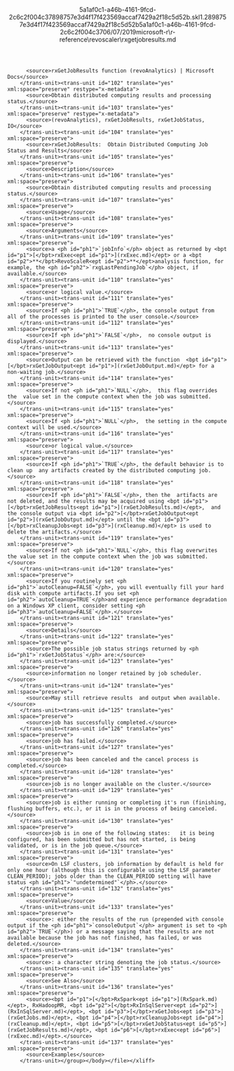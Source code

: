 <?xml version="1.0"?><xliff version="1.2" xmlns="urn:oasis:names:tc:xliff:document:1.2" xmlns:xsi="http://www.w3.org/2001/XMLSchema-instance" xsi:schemaLocation="urn:oasis:names:tc:xliff:document:1.2 xliff-core-1.2-transitional.xsd"><file datatype="xml" original="rxgetjobresults.md" source-language="en-US" target-language="en-US"><header><tool tool-id="mdxliff" tool-name="mdxliff" tool-version="1.0-4e81c41" tool-company="Microsoft" /><xliffext:skl_file_name xmlns:xliffext="urn:microsoft:content:schema:xliffextensions">5a1af0c1-a46b-4161-9fcd-2c6c2f004c37898757e3d4f17f423569accaf7429a2f18c5d52b.skl</xliffext:skl_file_name><xliffext:version xmlns:xliffext="urn:microsoft:content:schema:xliffextensions">1.2</xliffext:version><xliffext:ms.openlocfilehash xmlns:xliffext="urn:microsoft:content:schema:xliffextensions">898757e3d4f17f423569accaf7429a2f18c5d52b</xliffext:ms.openlocfilehash><xliffext:ms.sourcegitcommit xmlns:xliffext="urn:microsoft:content:schema:xliffextensions">5a1af0c1-a46b-4161-9fcd-2c6c2f004c37</xliffext:ms.sourcegitcommit><xliffext:ms.lasthandoff xmlns:xliffext="urn:microsoft:content:schema:xliffextensions">06/07/2019</xliffext:ms.lasthandoff><xliffext:ms.openlocfilepath xmlns:xliffext="urn:microsoft:content:schema:xliffextensions">microsoft-r\r-reference\revoscaler\rxgetjobresults.md</xliffext:ms.openlocfilepath></header><body><group id="content" extype="content"><trans-unit id="101" translate="yes" xml:space="preserve" restype="x-metadata">
          <source>rxGetJobResults function (revoAnalytics) | Microsoft Docs</source>
        </trans-unit><trans-unit id="102" translate="yes" xml:space="preserve" restype="x-metadata">
          <source>Obtain distributed computing results and processing status.</source>
        </trans-unit><trans-unit id="103" translate="yes" xml:space="preserve" restype="x-metadata">
          <source>(revoAnalytics), rxGetJobResults, rxGetJobStatus, IO</source>
        </trans-unit><trans-unit id="104" translate="yes" xml:space="preserve">
          <source>rxGetJobResults:  Obtain Distributed Computing Job Status and Results</source>
        </trans-unit><trans-unit id="105" translate="yes" xml:space="preserve">
          <source>Description</source>
        </trans-unit><trans-unit id="106" translate="yes" xml:space="preserve">
          <source>Obtain distributed computing results and processing status.</source>
        </trans-unit><trans-unit id="107" translate="yes" xml:space="preserve">
          <source>Usage</source>
        </trans-unit><trans-unit id="108" translate="yes" xml:space="preserve">
          <source>Arguments</source>
        </trans-unit><trans-unit id="109" translate="yes" xml:space="preserve">
          <source>a <ph id="ph1">`jobInfo`</ph> object as returned by <bpt id="p1">[</bpt>rxExec<ept id="p1">](rxExec.md)</ept> or a <bpt id="p2">**</bpt>RevoScaleR<ept id="p2">**</ept>analysis function, for example, the <ph id="ph2">`rxgLastPendingJob`</ph> object, if available.</source>
        </trans-unit><trans-unit id="110" translate="yes" xml:space="preserve">
          <source>or logical value.</source>
        </trans-unit><trans-unit id="111" translate="yes" xml:space="preserve">
          <source>If <ph id="ph1">`TRUE`</ph>, the console output from  all of the processes is printed to the user console.</source>
        </trans-unit><trans-unit id="112" translate="yes" xml:space="preserve">
          <source>If <ph id="ph1">`FALSE`</ph>,  no console output is displayed.</source>
        </trans-unit><trans-unit id="113" translate="yes" xml:space="preserve">
          <source>Output can be retrieved with the function  <bpt id="p1">[</bpt>rxGetJobOutput<ept id="p1">](rxGetJobOutput.md)</ept> for a non-waiting job.</source>
        </trans-unit><trans-unit id="114" translate="yes" xml:space="preserve">
          <source>If not <ph id="ph1">`NULL`</ph>,  this flag overrides the  value set in the compute context when the job was submitted.</source>
        </trans-unit><trans-unit id="115" translate="yes" xml:space="preserve">
          <source>If <ph id="ph1">`NULL`</ph>,  the setting in the compute context will be used.</source>
        </trans-unit><trans-unit id="116" translate="yes" xml:space="preserve">
          <source>or logical value.</source>
        </trans-unit><trans-unit id="117" translate="yes" xml:space="preserve">
          <source>If <ph id="ph1">`TRUE`</ph>, the default behavior is to clean up  any artifacts created by the distributed computing job.</source>
        </trans-unit><trans-unit id="118" translate="yes" xml:space="preserve">
          <source>If <ph id="ph1">`FALSE`</ph>, then the  artifacts are not deleted, and the results may be acquired using <bpt id="p1">[</bpt>rxGetJobResults<ept id="p1">](rxGetJobResults.md)</ept>,  and the console output via <bpt id="p2">[</bpt>rxGetJobOutput<ept id="p2">](rxGetJobOutput.md)</ept> until the <bpt id="p3">[</bpt>rxCleanupJobs<ept id="p3">](rxCleanup.md)</ept> is used to delete the artifacts.</source>
        </trans-unit><trans-unit id="119" translate="yes" xml:space="preserve">
          <source>If not <ph id="ph1">`NULL`</ph>, this flag overwrites the value set in the compute context when the job was submitted.</source>
        </trans-unit><trans-unit id="120" translate="yes" xml:space="preserve">
          <source>If you routinely set <ph id="ph1">`autoCleanup=FALSE`</ph>, you will eventually fill your hard disk with compute artifacts.If you set <ph id="ph2">`autoCleanup=TRUE`</ph>and experience performance degradation on a Windows XP client, consider setting <ph id="ph3">`autoCleanup=FALSE`</ph>.</source>
        </trans-unit><trans-unit id="121" translate="yes" xml:space="preserve">
          <source>Details</source>
        </trans-unit><trans-unit id="122" translate="yes" xml:space="preserve">
          <source>The possible job status strings returned by <ph id="ph1">`rxGetJobStatus`</ph> are:</source>
        </trans-unit><trans-unit id="123" translate="yes" xml:space="preserve">
          <source>information no longer retained by job scheduler.</source>
        </trans-unit><trans-unit id="124" translate="yes" xml:space="preserve">
          <source>May still retrieve results  and output when available.</source>
        </trans-unit><trans-unit id="125" translate="yes" xml:space="preserve">
          <source>job has successfully completed.</source>
        </trans-unit><trans-unit id="126" translate="yes" xml:space="preserve">
          <source>job has failed.</source>
        </trans-unit><trans-unit id="127" translate="yes" xml:space="preserve">
          <source>job has been canceled and the cancel process is completed.</source>
        </trans-unit><trans-unit id="128" translate="yes" xml:space="preserve">
          <source>job is no longer available on the cluster.</source>
        </trans-unit><trans-unit id="129" translate="yes" xml:space="preserve">
          <source>job is either running or completing it's run (finishing, flushing buffers, etc.), or it is in the process of being canceled.</source>
        </trans-unit><trans-unit id="130" translate="yes" xml:space="preserve">
          <source>job is in one of the following states:   it is being configured, has been submitted but has not started, is being validated, or is in the job queue.</source>
        </trans-unit><trans-unit id="131" translate="yes" xml:space="preserve">
          <source>On LSF clusters, job information by default is held for only one hour (although this is configurable using the LSF parameter CLEAN_PERIOD); jobs older than the CLEAN_PERIOD setting will have status <ph id="ph1">`"undetermined"`</ph>.</source>
        </trans-unit><trans-unit id="132" translate="yes" xml:space="preserve">
          <source>Value</source>
        </trans-unit><trans-unit id="133" translate="yes" xml:space="preserve">
          <source>: either the results of the run (prepended with console output if the <ph id="ph1">`consoleOutput`</ph> argument is set to <ph id="ph2">`TRUE`</ph>) or a message saying that the results are not available because the job has not finished, has failed, or was deleted.</source>
        </trans-unit><trans-unit id="134" translate="yes" xml:space="preserve">
          <source>: a character string denoting the job status.</source>
        </trans-unit><trans-unit id="135" translate="yes" xml:space="preserve">
          <source>See Also</source>
        </trans-unit><trans-unit id="136" translate="yes" xml:space="preserve">
          <source><bpt id="p1">[</bpt>RxSpark<ept id="p1">](RxSpark.md)</ept>, RxHadoopMR, <bpt id="p2">[</bpt>RxInSqlServer<ept id="p2">](RxInSqlServer.md)</ept>, <bpt id="p3">[</bpt>rxGetJobs<ept id="p3">](rxGetJobs.md)</ept>, <bpt id="p4">[</bpt>rxCleanupJobs<ept id="p4">](rxCleanup.md)</ept>, <bpt id="p5">[</bpt>rxGetJobStatus<ept id="p5">](rxGetJobResults.md)</ept>, <bpt id="p6">[</bpt>rxExec<ept id="p6">](rxExec.md)</ept>.</source>
        </trans-unit><trans-unit id="137" translate="yes" xml:space="preserve">
          <source>Examples</source>
        </trans-unit></group></body></file></xliff>